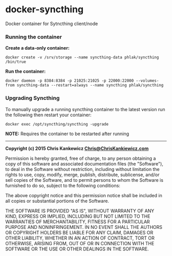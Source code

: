 docker-syncthing
================

Docker container for Sytncthing client/node


### Running the container

**Create a data-only container:**

    docker create -v /srv/storage --name syncthing-data phlak/syncthing /bin/true

**Run the container:**

    docker daemon -p 8384:8384 -p 21025:21025 -p 22000:22000 --volumes-from syncthing-data --restart=always --name syncthing phlak/syncthing


### Upgrading Syncthing

To manually upgrade a running syncthing container to the latest version run the
following then restart your container:

    docker exec /opt/syncthing/syncthing -upgrade

**NOTE:** Requires the container to be restarted after running

-----

**Copyright (c) 2015 Chris Kankewicz <Chris@ChrisKankiewicz.com>**

Permission is hereby granted, free of charge, to any person obtaining a copy
of this software and associated documentation files (the "Software"), to deal
in the Software without restriction, including without limitation the rights
to use, copy, modify, merge, publish, distribute, sublicense, and/or sell
copies of the Software, and to permit persons to whom the Software is
furnished to do so, subject to the following conditions:

The above copyright notice and this permission notice shall be included in
all copies or substantial portions of the Software.

THE SOFTWARE IS PROVIDED "AS IS", WITHOUT WARRANTY OF ANY KIND, EXPRESS OR
IMPLIED, INCLUDING BUT NOT LIMITED TO THE WARRANTIES OF MERCHANTABILITY,
FITNESS FOR A PARTICULAR PURPOSE AND NONINFRINGEMENT. IN NO EVENT SHALL THE
AUTHORS OR COPYRIGHT HOLDERS BE LIABLE FOR ANY CLAIM, DAMAGES OR OTHER
LIABILITY, WHETHER IN AN ACTION OF CONTRACT, TORT OR OTHERWISE, ARISING FROM,
OUT OF OR IN CONNECTION WITH THE SOFTWARE OR THE USE OR OTHER DEALINGS IN
THE SOFTWARE.
